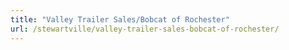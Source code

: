 ```yaml
---
title: "Valley Trailer Sales/Bobcat of Rochester"
url: /stewartville/valley-trailer-sales-bobcat-of-rochester/
---
```

